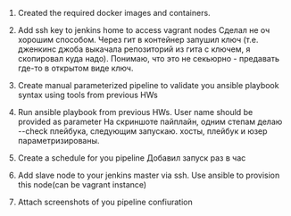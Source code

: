 
1. Created the required docker images and containers.

2. Add ssh key to jenkins home to access vagrant nodes
Сделал не оч хорошим способом. Через гит в контейнер запушил ключ (т.е. дженкинс джоба выкачала репозиторий из гита с ключем, я скопировал куда надо). Понимаю, что это не секьюрно - предавать где-то в открытом виде ключ.

3. Create manual parameterized pipeline to validate you ansible playbook syntax using tools from previous HWs
4. Run ansible playbook from previous HWs. User name should be provided as parameter
На скриншоте пайплайн, одним степам делаю --check плейбука, следующим запускаю. хосты, плейбук и юзер параметризированы.

5. Create a schedule for you pipeline
Добавил запуск раз в час

6. Add slave node to your jenkins master via ssh. Use ansible to provision this node(can be vagrant instance)
7. Attach screenshots of you pipeline confiuration

  